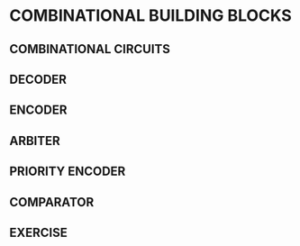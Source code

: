 # COMBINATIONAL BUILDING BLOCKS
## COMBINATIONAL CIRCUITS
## DECODER
## ENCODER
## ARBITER
## PRIORITY ENCODER
## COMPARATOR
## EXERCISE
